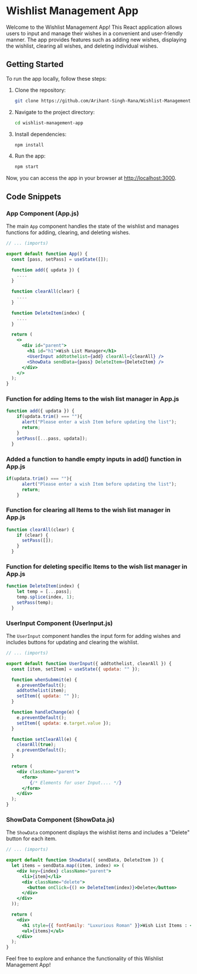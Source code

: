 # Wishlist Management App

Welcome to the Wishlist Management App! This React application allows users to input and manage their wishes in a convenient and user-friendly manner. The app provides features such as adding new wishes, displaying the wishlist, clearing all wishes, and deleting individual wishes.

## Getting Started

To run the app locally, follow these steps:

1. Clone the repository:

   ```bash
   git clone https://github.com/Arihant-Singh-Rana/Wishlist-Management-App.git
   ```

2. Navigate to the project directory:

   ```bash
   cd wishlist-management-app
   ```

3. Install dependencies:

   ```bash
   npm install
   ```

4. Run the app:

   ```bash
   npm start
   ```

Now, you can access the app in your browser at [http://localhost:3000](http://localhost:3000).

## Code Snippets

### App Component (App.js)

The main `App` component handles the state of the wishlist and manages functions for adding, clearing, and deleting wishes.

```jsx
// ... (imports)

export default function App() {
  const [pass, setPass] = useState([]);

  function add({ updata }) {
    ....
  }

  function clearAll(clear) {
    ....
  }

  function DeleteItem(index) {
    ....
  }

  return (
    <>
      <div id="parent">
        <h1 id="h1">Wish List Manager</h1>
        <UserInput addtothelist={add} clearAll={clearAll} />
        <ShowData sendData={pass} DeleteItem={DeleteItem} />
      </div>
    </>
  );
}
```
### Function for adding Items to the wish list manager in App.js

```javascript  
function add({ updata }) {
    if(updata.trim() === ""){
      alert("Please enter a wish Item before updating the list");
      return;
    }
    setPass([...pass, updata]);
  }
```
### Added a function to handle empty inputs in add() function in App.js
```jsx
if(updata.trim() === ""){
      alert("Please enter a wish Item before updating the list");
      return;
    }
```
### Function for clearing all Items to the wish list manager in App.js

```javascript  
function clearAll(clear) {
    if (clear) {
      setPass([]);
    }
  }
```

### Function for deleting specific Items to the wish list manager in App.js

```javascript  
function DeleteItem(index) {
    let temp = [...pass];
    temp.splice(index, 1);
    setPass(temp);
  }
```

### UserInput Component (UserInput.js)

The `UserInput` component handles the input form for adding wishes and includes buttons for updating and clearing the wishlist.

```jsx
// ... (imports)

export default function UserInput({ addtothelist, clearAll }) {
  const [item, setItem] = useState({ updata: "" });

  function whenSubmmit(e) {
    e.preventDefault();
    addtothelist(item);
    setItem({ updata: "" });
  }

  function handleChange(e) {
    e.preventDefault();
    setItem({ updata: e.target.value });
  }

  function setClearAll(e) {
    clearAll(true);
    e.preventDefault();
  }

  return (
    <div className="parent">
      <form>
         {/* Elements for user Input.... */}
      </form>
    </div>
  );
}
```

### ShowData Component (ShowData.js)

The `ShowData` component displays the wishlist items and includes a "Delete" button for each item.

```jsx
// ... (imports)

export default function ShowData({ sendData, DeleteItem }) {
  let items = sendData.map((item, index) => (
    <div key={index} className="parent">
      <li>{item}</li>
      <div className="delete">
        <button onClick={() => DeleteItem(index)}>Delete</button>
      </div>
    </div> 
  ));

  return (
    <div>
      <h1 style={{ fontFamily: "Luxurious Roman" }}>Wish List Items : </h1>
      <ul>{items}</ul>
    </div>
  );
}
```

Feel free to explore and enhance the functionality of this Wishlist Management App!